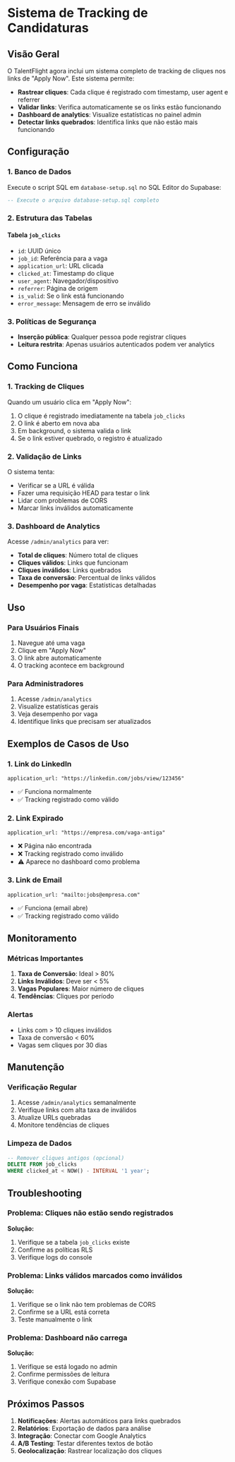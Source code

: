# Sistema de Tracking de Candidaturas

## Visão Geral

O TalentFlight agora inclui um sistema completo de tracking de cliques nos links de "Apply Now". Este sistema permite:

- **Rastrear cliques**: Cada clique é registrado com timestamp, user agent e referrer
- **Validar links**: Verifica automaticamente se os links estão funcionando
- **Dashboard de analytics**: Visualize estatísticas no painel admin
- **Detectar links quebrados**: Identifica links que não estão mais funcionando

## Configuração

### 1. Banco de Dados

Execute o script SQL em `database-setup.sql` no SQL Editor do Supabase:

```sql
-- Execute o arquivo database-setup.sql completo
```

### 2. Estrutura das Tabelas

#### Tabela `job_clicks`
- `id`: UUID único
- `job_id`: Referência para a vaga
- `application_url`: URL clicada
- `clicked_at`: Timestamp do clique
- `user_agent`: Navegador/dispositivo
- `referrer`: Página de origem
- `is_valid`: Se o link está funcionando
- `error_message`: Mensagem de erro se inválido

### 3. Políticas de Segurança

- **Inserção pública**: Qualquer pessoa pode registrar cliques
- **Leitura restrita**: Apenas usuários autenticados podem ver analytics

## Como Funciona

### 1. Tracking de Cliques

Quando um usuário clica em "Apply Now":

1. O clique é registrado imediatamente na tabela `job_clicks`
2. O link é aberto em nova aba
3. Em background, o sistema valida o link
4. Se o link estiver quebrado, o registro é atualizado

### 2. Validação de Links

O sistema tenta:
- Verificar se a URL é válida
- Fazer uma requisição HEAD para testar o link
- Lidar com problemas de CORS
- Marcar links inválidos automaticamente

### 3. Dashboard de Analytics

Acesse `/admin/analytics` para ver:

- **Total de cliques**: Número total de cliques
- **Cliques válidos**: Links que funcionam
- **Cliques inválidos**: Links quebrados
- **Taxa de conversão**: Percentual de links válidos
- **Desempenho por vaga**: Estatísticas detalhadas

## Uso

### Para Usuários Finais

1. Navegue até uma vaga
2. Clique em "Apply Now"
3. O link abre automaticamente
4. O tracking acontece em background

### Para Administradores

1. Acesse `/admin/analytics`
2. Visualize estatísticas gerais
3. Veja desempenho por vaga
4. Identifique links que precisam ser atualizados

## Exemplos de Casos de Uso

### 1. Link do LinkedIn
```
application_url: "https://linkedin.com/jobs/view/123456"
```
- ✅ Funciona normalmente
- ✅ Tracking registrado como válido

### 2. Link Expirado
```
application_url: "https://empresa.com/vaga-antiga"
```
- ❌ Página não encontrada
- ❌ Tracking registrado como inválido
- ⚠️ Aparece no dashboard como problema

### 3. Link de Email
```
application_url: "mailto:jobs@empresa.com"
```
- ✅ Funciona (email abre)
- ✅ Tracking registrado como válido

## Monitoramento

### Métricas Importantes

1. **Taxa de Conversão**: Ideal > 80%
2. **Links Inválidos**: Deve ser < 5%
3. **Vagas Populares**: Maior número de cliques
4. **Tendências**: Cliques por período

### Alertas

- Links com > 10 cliques inválidos
- Taxa de conversão < 60%
- Vagas sem cliques por 30 dias

## Manutenção

### Verificação Regular

1. Acesse `/admin/analytics` semanalmente
2. Verifique links com alta taxa de inválidos
3. Atualize URLs quebradas
4. Monitore tendências de cliques

### Limpeza de Dados

```sql
-- Remover cliques antigos (opcional)
DELETE FROM job_clicks 
WHERE clicked_at < NOW() - INTERVAL '1 year';
```

## Troubleshooting

### Problema: Cliques não estão sendo registrados

**Solução:**
1. Verifique se a tabela `job_clicks` existe
2. Confirme as políticas RLS
3. Verifique logs do console

### Problema: Links válidos marcados como inválidos

**Solução:**
1. Verifique se o link não tem problemas de CORS
2. Confirme se a URL está correta
3. Teste manualmente o link

### Problema: Dashboard não carrega

**Solução:**
1. Verifique se está logado no admin
2. Confirme permissões de leitura
3. Verifique conexão com Supabase

## Próximos Passos

1. **Notificações**: Alertas automáticos para links quebrados
2. **Relatórios**: Exportação de dados para análise
3. **Integração**: Conectar com Google Analytics
4. **A/B Testing**: Testar diferentes textos de botão
5. **Geolocalização**: Rastrear localização dos cliques 